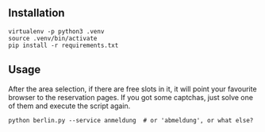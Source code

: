 Installation
-----------

```
virtualenv -p python3 .venv
source .venv/bin/activate
pip install -r requirements.txt
```

Usage
-----
After the area selection, if there are free slots in it, it will point your favourite browser to the reservation pages.
If you got some captchas, just solve one of them and execute the script again.

```
python berlin.py --service anmeldung  # or 'abmeldung', or what else?
```
